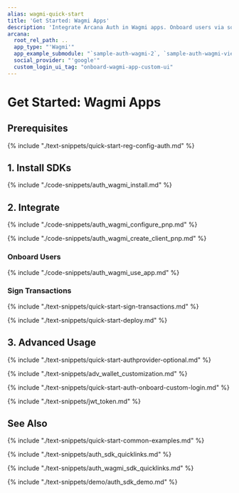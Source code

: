```yaml
---
alias: wagmi-quick-start
title: 'Get Started: Wagmi Apps'
description: 'Integrate Arcana Auth in Wagmi apps. Onboard users via social login. Provide instant access to the in-app Arcana wallet for signing transactions.'
arcana:
  root_rel_path: ..
  app_type: "'Wagmi'"
  app_example_submodule: "`sample-auth-wagmi-2`, `sample-auth-wagmi-viem`, `sample-auth-wagmi`"
  social_provider: "'google'"
  custom_login_ui_tag: "onboard-wagmi-app-custom-ui"
---
```


# Get Started: Wagmi Apps

## Prerequisites

{% include "./text-snippets/quick-start-reg-config-auth.md" %}

## 1. Install SDKs

{% include "./code-snippets/auth_wagmi_install.md" %}

## 2. Integrate

{% include "./code-snippets/auth_wagmi_configure_pnp.md" %}

{% include "./code-snippets/auth_wagmi_create_client_pnp.md" %}

### Onboard Users

{% include "./code-snippets/auth_wagmi_use_app.md" %}

### Sign Transactions

{% include "./text-snippets/quick-start-sign-transactions.md" %}

{% include "./text-snippets/quick-start-deploy.md" %}

## 3. Advanced Usage

{% include "./text-snippets/quick-start-authprovider-optional.md" %}

{% include "./text-snippets/adv_wallet_customization.md" %}

{% include "./text-snippets/quick-start-auth-onboard-custom-login.md" %}

{% include "./text-snippets/jwt_token.md" %}

## See Also

{% include "./text-snippets/quick-start-common-examples.md" %}

{% include "./text-snippets/auth_sdk_quicklinks.md" %}

{% include "./text-snippets/auth_wagmi_sdk_quicklinks.md" %}

{% include "./text-snippets/demo/auth_sdk_demo.md" %}